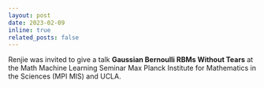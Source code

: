 ```yaml
---
layout: post
date: 2023-02-09
inline: true
related_posts: false
---
```


Renjie was invited to give a talk **Gaussian Bernoulli RBMs Without Tears** at the Math Machine Learning Seminar Max Planck Institute for Mathematics in the Sciences (MPI MIS) and UCLA.
